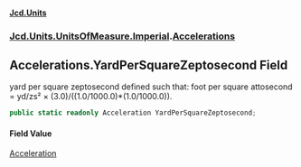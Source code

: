 #### [Jcd.Units](index 'index')
### [Jcd.Units.UnitsOfMeasure.Imperial](Jcd.Units.UnitsOfMeasure.Imperial 'Jcd.Units.UnitsOfMeasure.Imperial').[Accelerations](Accelerations 'Jcd.Units.UnitsOfMeasure.Imperial.Accelerations')

## Accelerations.YardPerSquareZeptosecond Field

yard per square zeptosecond defined such that: foot per square attosecond = yd/zs² ×
(3.0)/((1.0/1000.0)*(1.0/1000.0)).

```csharp
public static readonly Acceleration YardPerSquareZeptosecond;
```

#### Field Value
[Acceleration](Acceleration 'Jcd.Units.UnitTypes.Acceleration')